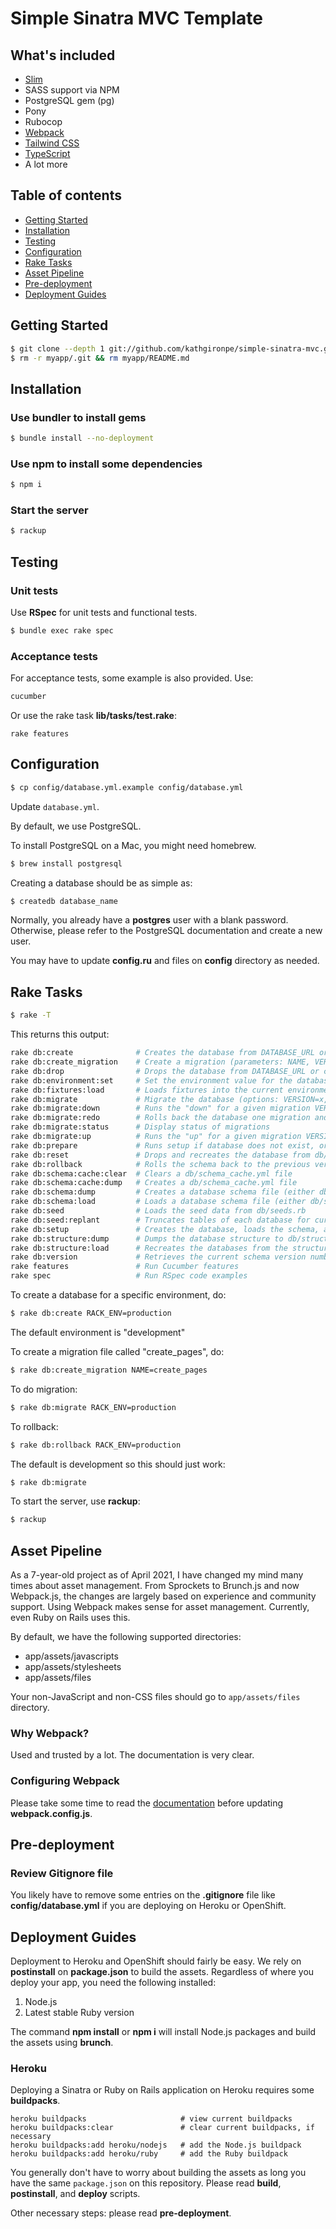 # Simple Sinatra MVC Template

## What's included

* [Slim](http://slim-lang.com/)
* SASS support via NPM
* PostgreSQL gem (pg)
* Pony
* Rubocop
* [Webpack](https://webpack.js.org/)
* [Tailwind CSS](https://tailwindcss.com/docs/configuration)
* [TypeScript](https://www.typescriptlang.org/)
* A lot more

## Table of contents

* [Getting Started](#getting-started)
* [Installation](#installation)
* [Testing](#testing)
* [Configuration](#configuration)
* [Rake Tasks](#rake-tasks)
* [Asset Pipeline](#asset-pipeline)
* [Pre-deployment](#pre-deployment)
* [Deployment Guides](#deployment-guides)


## Getting Started

``` bash
$ git clone --depth 1 git://github.com/kathgironpe/simple-sinatra-mvc.git myapp
$ rm -r myapp/.git && rm myapp/README.md
```

## Installation

### Use bundler to install gems

``` bash
$ bundle install --no-deployment
```

### Use npm to install some dependencies

```bash
$ npm i
```

### Start the server

``` bash
$ rackup
```

## Testing

### Unit tests

Use **RSpec** for unit tests and functional tests.

``` bash
$ bundle exec rake spec
```

### Acceptance tests

For acceptance tests, some example is also provided. Use:

```bash
cucumber
```

Or use the rake task **lib/tasks/test.rake**:

```
rake features
```

## Configuration

``` bash
$ cp config/database.yml.example config/database.yml
```

Update `database.yml`.


By default, we use PostgreSQL.

To install PostgreSQL on a Mac, you might need homebrew.

```bash
$ brew install postgresql
```

Creating a database should be as simple as:

```bash
$ createdb database_name
```

Normally, you already have a **postgres** user with a blank password. Otherwise, please refer to the PostgreSQL documentation and create a new user.

You may have to update **config.ru** and files on **config** directory as needed.

## Rake Tasks

``` bash
$ rake -T
```

This returns this output:

```bash
rake db:create              # Creates the database from DATABASE_URL or config/database.yml for the current RAILS_ENV (use db:create...
rake db:create_migration    # Create a migration (parameters: NAME, VERSION)
rake db:drop                # Drops the database from DATABASE_URL or config/database.yml for the current RAILS_ENV (use db:drop:all...
rake db:environment:set     # Set the environment value for the database
rake db:fixtures:load       # Loads fixtures into the current environment's database
rake db:migrate             # Migrate the database (options: VERSION=x, VERBOSE=false, SCOPE=blog)
rake db:migrate:down        # Runs the "down" for a given migration VERSION
rake db:migrate:redo        # Rolls back the database one migration and re-migrates up (options: STEP=x, VERSION=x)
rake db:migrate:status      # Display status of migrations
rake db:migrate:up          # Runs the "up" for a given migration VERSION
rake db:prepare             # Runs setup if database does not exist, or runs migrations if it does
rake db:reset               # Drops and recreates the database from db/schema.rb for the current environment and loads the seeds
rake db:rollback            # Rolls the schema back to the previous version (specify steps w/ STEP=n)
rake db:schema:cache:clear  # Clears a db/schema_cache.yml file
rake db:schema:cache:dump   # Creates a db/schema_cache.yml file
rake db:schema:dump         # Creates a database schema file (either db/schema.rb or db/structure.sql, depending on `config.active_r...
rake db:schema:load         # Loads a database schema file (either db/schema.rb or db/structure.sql, depending on `config.active_rec...
rake db:seed                # Loads the seed data from db/seeds.rb
rake db:seed:replant        # Truncates tables of each database for current environment and loads the seeds
rake db:setup               # Creates the database, loads the schema, and initializes with the seed data (use db:reset to also drop ...
rake db:structure:dump      # Dumps the database structure to db/structure.sql
rake db:structure:load      # Recreates the databases from the structure.sql file
rake db:version             # Retrieves the current schema version number
rake features               # Run Cucumber features
rake spec                   # Run RSpec code examples
```

To create a database for a specific environment, do:

``` bash
$ rake db:create RACK_ENV=production
```

The default environment is "development"

To create a migration file called "create_pages", do:

``` bash
$ rake db:create_migration NAME=create_pages
```

To do migration:

``` bash
$ rake db:migrate RACK_ENV=production
```

To rollback:

``` bash
$ rake db:rollback RACK_ENV=production
```

The default is development so this should just work:

``` bash
$ rake db:migrate
```

To start the server, use **rackup**:

```bash
$ rackup
```

## Asset Pipeline

As a 7-year-old project as of April 2021, I have changed my mind many times about asset management.
From Sprockets to Brunch.js and now Webpack.js, the changes are largely based on experience and community support.
Using Webpack makes sense for asset management. Currently, even Ruby on Rails uses this.

By default, we have the following supported directories:

* app/assets/javascripts
* app/assets/stylesheets
* app/assets/files

Your non-JavaScript and non-CSS files should go to `app/assets/files` directory.


### Why Webpack?

Used and trusted by a lot. The documentation is very clear.

### Configuring Webpack

Please take some time to read the [documentation](https://webpack.js.org/) before updating **webpack.config.js**.

## Pre-deployment

### Review Gitignore file

You likely have to remove some entries on the **.gitignore** file like **config/database.yml** if you are deploying on Heroku or OpenShift.

## Deployment Guides

Deployment to Heroku and OpenShift should fairly be easy. We rely on **postinstall** on **package.json** to build the assets. Regardless of where you deploy your app, you need the following installed:

1. Node.js
2. Latest stable Ruby version

The command **npm install** or **npm i** will install Node.js packages and build the assets using **brunch**.

### Heroku

Deploying a Sinatra or Ruby on Rails application on Heroku requires some **buildpacks**.

```
heroku buildpacks                     # view current buildpacks
heroku buildpacks:clear               # clear current buildpacks, if necessary
heroku buildpacks:add heroku/nodejs   # add the Node.js buildpack
heroku buildpacks:add heroku/ruby     # add the Ruby buildpack
```

You generally don't have to worry about building the assets as long you have the same `package.json` on this repository.
Please read **build**, **postinstall**, and **deploy** scripts.

Other necessary steps: please read **pre-deployment**.
